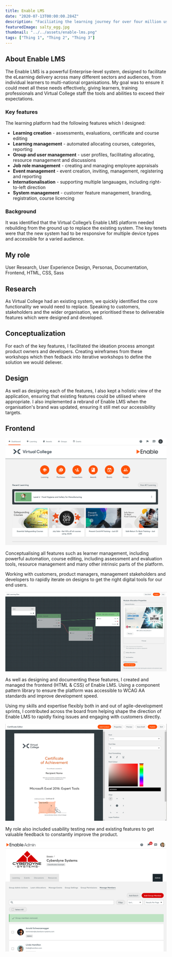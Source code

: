 ```yaml
---
title: Enable LMS
date: "2020-07-13T00:00:00.284Z"
description: "Faciliating the learning journey for over four million users reach with their personal and career development."
featuredImage: salty_egg.jpg
thumbnail: "../../assets/enable-lms.png"
tags: ["Thing 1", "Thing 2", "Thing 3"]
---
```


## About Enable LMS
The Enable LMS is a powerful Enterprise-level system, designed to facilitate the eLearning delivery across many different sectors and audiences, from individual learners to multi-national organisations. My goal was to ensure it could meet all these needs effectively, giving learners, training professionals and Virtual College staff the tools and abilities to exceed their expectations.

### Key features
The learning platform had the following features which I designed:
- **Learning creation** - assessments, evaluations, certificate and course editing
- **Learning management** - automated allocating courses, categories, reporting
- **Group and user management** - user profiles, facilitating allocating, resource management and discussions
- **Job role management** - creating and managing employee appraisals
- **Event management** - event creation, inviting, management, registering and reporting
- **Internationalisation** - supporting multiple langauages, including right-to-left direction
- **System management** - customer feature management, branding, registration, course licencing

### Background
It was identified that the Virtual College’s Enable LMS platform needed rebuilding from the ground up to replace the existing system. The key tenets were that the new system had to be responsive for multiple device types and accessible for a varied audience.

## My role
User Research, User Experience Design, Personas, Documentation, Frontend, HTML, CSS, Sass

## Research
As Virtual College had an existing system, we quickly identified the core functionality we would need to replace. Speaking to customers, stakeholders and the wider organisation, we prioritised these to deliverable features which were designed and developed.

## Conceptualization
For each of the key features, I facilitated the ideation process amongst product owners and developers. Creating wireframes from these workshops which then fedback into iterative workshops to define the solution we would deliever.

## Design
As well as designing each of the features, I also kept a holistic view of the application, ensuring that existing features could be utilised where appropriate. I also implemented a rebrand of Enable LMS when the organisation's brand was updated, ensuring it still met our accessibility targets.

## Frontend




![Enable LMS Dashboard](./enable-lms-dashboard.png)

Conceptualising all features such as learner management, including powerful automation, course editing, including assessment and evaluation tools, resource management and many other intrinsic parts of the platform.

Working with customers, product managers, management stakeholders and developers to rapidly iterate on designs to get the right digital tools for our end users.

![Learning Plan Editor](./learning-plan.png)

As well as designing and documenting these features, I created and managed the frontend (HTML & CSS) of Enable LMS. Using a component pattern library to ensure the platform was accessible to WCAG AA standards and improve development speed.

Using my skills and expertise flexibly both in and out of agile-development sprints, I contributed across the board from helping shape the direction of Enable LMS to rapidly fixing issues and engaging with customers directly.

![Certificate Editor](./certificate-editor.png)

My role also included usability testing new and existing features to get valuable feedback to constantly improve the product.

![Group Members](./group-members.png)